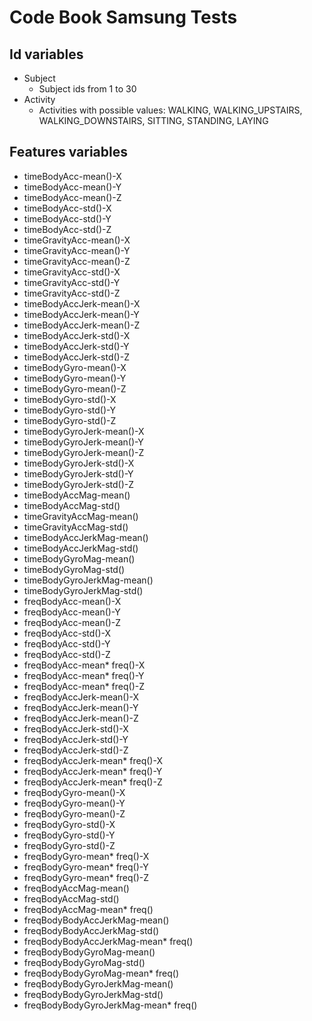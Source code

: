# Code Book Samsung Tests

## Id variables
* Subject
  * Subject ids from 1 to 30
* Activity
  * Activities with possible values: WALKING, WALKING_UPSTAIRS, WALKING_DOWNSTAIRS, SITTING, STANDING, LAYING
  
## Features variables
* timeBodyAcc-mean()-X
* timeBodyAcc-mean()-Y
* timeBodyAcc-mean()-Z
* timeBodyAcc-std()-X
* timeBodyAcc-std()-Y
* timeBodyAcc-std()-Z
* timeGravityAcc-mean()-X
* timeGravityAcc-mean()-Y
* timeGravityAcc-mean()-Z
* timeGravityAcc-std()-X
* timeGravityAcc-std()-Y
* timeGravityAcc-std()-Z
* timeBodyAccJerk-mean()-X
* timeBodyAccJerk-mean()-Y
* timeBodyAccJerk-mean()-Z
* timeBodyAccJerk-std()-X
* timeBodyAccJerk-std()-Y
* timeBodyAccJerk-std()-Z
* timeBodyGyro-mean()-X
* timeBodyGyro-mean()-Y
* timeBodyGyro-mean()-Z
* timeBodyGyro-std()-X
* timeBodyGyro-std()-Y
* timeBodyGyro-std()-Z
* timeBodyGyroJerk-mean()-X
* timeBodyGyroJerk-mean()-Y
* timeBodyGyroJerk-mean()-Z
* timeBodyGyroJerk-std()-X
* timeBodyGyroJerk-std()-Y
* timeBodyGyroJerk-std()-Z
* timeBodyAccMag-mean()
* timeBodyAccMag-std()
* timeGravityAccMag-mean()
* timeGravityAccMag-std()
* timeBodyAccJerkMag-mean()
* timeBodyAccJerkMag-std()
* timeBodyGyroMag-mean()
* timeBodyGyroMag-std()
* timeBodyGyroJerkMag-mean()
* timeBodyGyroJerkMag-std()
* freqBodyAcc-mean()-X
* freqBodyAcc-mean()-Y
* freqBodyAcc-mean()-Z
* freqBodyAcc-std()-X
* freqBodyAcc-std()-Y
* freqBodyAcc-std()-Z
* freqBodyAcc-mean* freq()-X
* freqBodyAcc-mean* freq()-Y
* freqBodyAcc-mean* freq()-Z
* freqBodyAccJerk-mean()-X
* freqBodyAccJerk-mean()-Y
* freqBodyAccJerk-mean()-Z
* freqBodyAccJerk-std()-X
* freqBodyAccJerk-std()-Y
* freqBodyAccJerk-std()-Z
* freqBodyAccJerk-mean* freq()-X
* freqBodyAccJerk-mean* freq()-Y
* freqBodyAccJerk-mean* freq()-Z
* freqBodyGyro-mean()-X
* freqBodyGyro-mean()-Y
* freqBodyGyro-mean()-Z
* freqBodyGyro-std()-X
* freqBodyGyro-std()-Y
* freqBodyGyro-std()-Z
* freqBodyGyro-mean* freq()-X
* freqBodyGyro-mean* freq()-Y
* freqBodyGyro-mean* freq()-Z
* freqBodyAccMag-mean()
* freqBodyAccMag-std()
* freqBodyAccMag-mean* freq()
* freqBodyBodyAccJerkMag-mean()
* freqBodyBodyAccJerkMag-std()
* freqBodyBodyAccJerkMag-mean* freq()
* freqBodyBodyGyroMag-mean()
* freqBodyBodyGyroMag-std()
* freqBodyBodyGyroMag-mean* freq()
* freqBodyBodyGyroJerkMag-mean()
* freqBodyBodyGyroJerkMag-std()
* freqBodyBodyGyroJerkMag-mean* freq()
